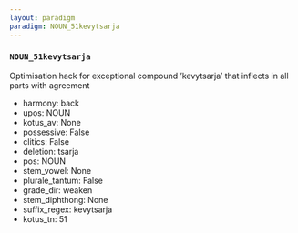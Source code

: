 ```yaml
---
layout: paradigm
paradigm: NOUN_51kevytsarja
---
```

### ` NOUN_51kevytsarja `

Optimisation hack for exceptional compound ’kevytsarja’ that inflects in all parts with agreement
* harmony: back
* upos: NOUN
* kotus_av: None
* possessive: False
* clitics: False
* deletion: tsarja
* pos: NOUN
* stem_vowel: None
* plurale_tantum: False
* grade_dir: weaken
* stem_diphthong: None
* suffix_regex: kevytsarja
* kotus_tn: 51
